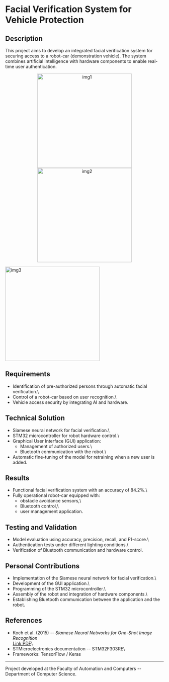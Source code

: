 # Facial Verification System for Vehicle Protection


## Description

This project aims to develop an integrated facial verification system
for securing access to a robot-car (demonstration vehicle). The system
combines artificial intelligence with hardware components to enable
real-time user authentication.
<p align="center">
  <img src="https://github.com/user-attachments/assets/b6a2543c-ed51-4753-a279-46562a862274" alt="img1" width="300"/>
  <img src="https://github.com/user-attachments/assets/bbe85ec6-300c-42e2-8438-8a9d088fddd3" alt="img2" width="300"/>
 
</p>
 <img src="https://github.com/user-attachments/assets/d5c87de3-96bd-4bdd-ade4-d655906aa348" alt="img3" width="300"/>


## Requirements

-   Identification of pre-authorized persons through automatic facial
    verification.\
-   Control of a robot-car based on user recognition.\
-   Vehicle access security by integrating AI and hardware.

## Technical Solution

-   Siamese neural network for facial verification.\
-   STM32 microcontroller for robot hardware control.\
-   Graphical User Interface (GUI) application:
    -   Management of authorized users.\
    -   Bluetooth communication with the robot.\
-   Automatic fine-tuning of the model for retraining when a new user is
    added.

## Results

-   Functional facial verification system with an accuracy of 84.2%.\
-   Fully operational robot-car equipped with:
    -   obstacle avoidance sensors,\
    -   Bluetooth control,\
    -   user management application.

## Testing and Validation

-   Model evaluation using accuracy, precision, recall, and F1-score.\
-   Authentication tests under different lighting conditions.\
-   Verification of Bluetooth communication and hardware control.

## Personal Contributions

-   Implementation of the Siamese neural network for facial
    verification.\
-   Development of the GUI application.\
-   Programming of the STM32 microcontroller.\
-   Assembly of the robot and integration of hardware components.\
-   Establishing Bluetooth communication between the application and the
    robot.

## References

-   Koch et al. (2015) -- *Siamese Neural Networks for One-Shot Image
    Recognition*\
    [Link PDF](https://www.cs.cmu.edu/~rsalakhu/papers/oneshot1.pdf)\
-   STMicroelectronics documentation -- STM32F303RE\
-   Frameworks: TensorFlow / Keras

------------------------------------------------------------------------

Project developed at the Faculty of Automation and Computers --
Department of Computer Science.
